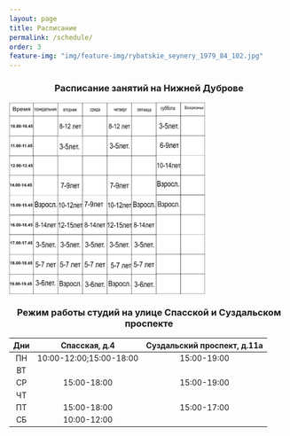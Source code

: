 ```yaml
---
layout: page
title: Расписание
permalink: /schedule/
order: 3
feature-img: "img/feature-img/rybatskie_seynery_1979_84_102.jpg"
---
```

<!-- <iframe src="https://www.google.com/calendar/embed?showTabs=0&amp;showTz=0&amp;height=600&amp;wkst=2&amp;hl=ru&amp;bgcolor=%23ffffff&amp;src=l59ne418c4nhttsgp728nms9s0%40group.calendar.google.com&amp;color=%2329527A&amp;ctz=Europe%2FMoscow" style=" border-width:0 " width="800" height="600" frameborder="0" scrolling="no"></iframe> -->

<center><h3>Расписание занятий на Нижней Дуброве</h3></center>
<img src="/img/scheduler.jpg" 
  align="center" width="70%" height="70%" alt="Расписание занятий">
<center><h3>Режим работы студий на улице Спасской и Суздальском проспекте</h3></center>

| Дни| Спасская, д.4  | Суздальский проспект, д.11а|
| :-:|:-------------:| :------------------:|
| ПН | 10:00-12:00;15:00-18:00   | 15:00-19:00|
| ВТ |               | |
| СР | 15:00-18:00     | 15:00-19:00 |
| ЧТ |       |  |
| ПТ | 15:00-18:00       | 15:00-17:00 |
| СБ | 10:00-12:00      |  |


